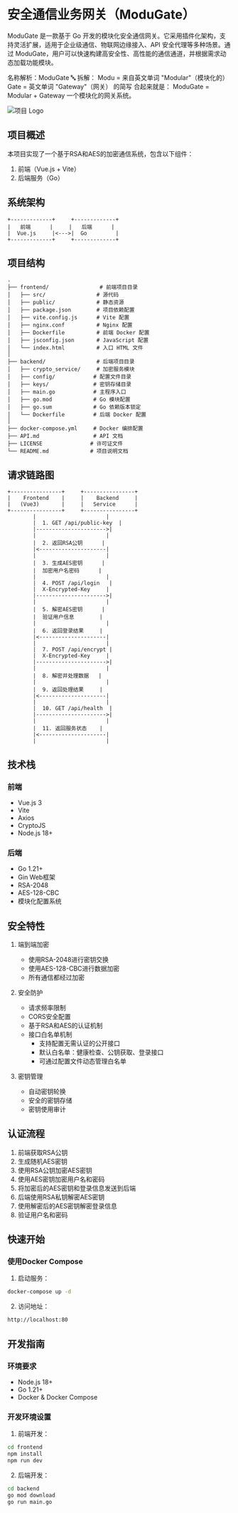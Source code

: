 # 安全通信业务网关（ModuGate）

ModuGate 是一款基于 Go 开发的模块化安全通信网关。它采用插件化架构，支持灵活扩展，适用于企业级通信、物联网边缘接入、API 安全代理等多种场景。通过 ModuGate，用户可以快速构建高安全性、高性能的通信通道，并根据需求动态加载功能模块。

名称解析：ModuGate
🔤 拆解：
Modu = 来自英文单词 "Modular"（模块化的）
Gate = 英文单词 "Gateway"（网关） 的简写
合起来就是：
ModuGate = Modular + Gateway
一个模块化的网关系统。

![项目 Logo](frontend/public/logo.svg)

## 项目概述

本项目实现了一个基于RSA和AES的加密通信系统，包含以下组件：

1. 前端（Vue.js + Vite）
2. 后端服务（Go）

## 系统架构

```
+-------------+     +-------------+
|   前端      |     |   后端      |
|  Vue.js     |<--->|  Go         |
+-------------+     +-------------+
```

## 项目结构

```
.
├── frontend/                # 前端项目目录
│   ├── src/                # 源代码
│   ├── public/             # 静态资源
│   ├── package.json        # 项目依赖配置
│   ├── vite.config.js      # Vite 配置
│   ├── nginx.conf          # Nginx 配置
│   ├── Dockerfile          # 前端 Docker 配置
│   ├── jsconfig.json       # JavaScript 配置
│   └── index.html          # 入口 HTML 文件
│
├── backend/                # 后端项目目录
│   ├── crypto_service/     # 加密服务模块
│   ├── config/            # 配置文件目录
│   ├── keys/              # 密钥存储目录
│   ├── main.go            # 主程序入口
│   ├── go.mod             # Go 模块配置
│   ├── go.sum             # Go 依赖版本锁定
│   └── Dockerfile         # 后端 Docker 配置
│
├── docker-compose.yml     # Docker 编排配置
├── API.md                 # API 文档
├── LICENSE               # 许可证文件
└── README.md             # 项目说明文档
```

## 请求链路图

```
+----------------+     +----------------+
|    Frontend    |     |    Backend     |
|   (Vue3)       |     |   Service      |
+----------------+     +----------------+
        |                      |
        |  1. GET /api/public-key  |
        |---------------------->|
        |                      |
        |  2. 返回RSA公钥      |
        |<---------------------|
        |                      |
        |  3. 生成AES密钥      |
        |  加密用户名密码      |
        |                      |
        |  4. POST /api/login   |
        |  X-Encrypted-Key     |
        |---------------------->|
        |                      |
        |  5. 解密AES密钥      |
        |  验证用户信息        |
        |                      |
        |  6. 返回登录结果     |
        |<---------------------|
        |                      |
        |  7. POST /api/encrypt |
        |  X-Encrypted-Key     |
        |---------------------->|
        |                      |
        |  8. 解密并处理数据   |
        |                      |
        |  9. 返回处理结果     |
        |<---------------------|
        |                      |
        |  10. GET /api/health  |
        |---------------------->|
        |                      |
        |  11. 返回服务状态    |
        |<---------------------|
        |                      |
```
## 技术栈

### 前端
- Vue.js 3
- Vite
- Axios
- CryptoJS
- Node.js 18+

### 后端
- Go 1.21+
- Gin Web框架
- RSA-2048
- AES-128-CBC
- 模块化配置系统

## 安全特性

1. 端到端加密
   - 使用RSA-2048进行密钥交换
   - 使用AES-128-CBC进行数据加密
   - 所有通信都经过加密

2. 安全防护
   - 请求频率限制
   - CORS安全配置
   - 基于RSA和AES的认证机制
   - 接口白名单机制
     * 支持配置无需认证的公开接口
     * 默认白名单：健康检查、公钥获取、登录接口
     * 可通过配置文件动态管理白名单

3. 密钥管理
   - 自动密钥轮换
   - 安全的密钥存储
   - 密钥使用审计

## 认证流程

1. 前端获取RSA公钥
2. 生成随机AES密钥
3. 使用RSA公钥加密AES密钥
4. 使用AES密钥加密用户名和密码
5. 将加密后的AES密钥和登录信息发送到后端
6. 后端使用RSA私钥解密AES密钥
7. 使用解密后的AES密钥解密登录信息
8. 验证用户名和密码

## 快速开始

### 使用Docker Compose

1. 启动服务：
```bash
docker-compose up -d
```

2. 访问地址：
```bash
http://localhost:80
```

## 开发指南

### 环境要求

- Node.js 18+
- Go 1.21+
- Docker & Docker Compose

### 开发环境设置

1. 前端开发：
```bash
cd frontend
npm install
npm run dev
```

2. 后端开发：
```bash
cd backend
go mod download
go run main.go
```
